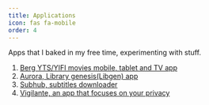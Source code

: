 ```yaml
---
title: Applications
icon: fas fa-mobile
order: 4
---
```


Apps that I baked in my free time, experimenting with stuff.

1. [Berg YTS/YIFI movies mobile, tablet and TV app](/berg)
2. [Aurora, Library genesis(Libgen) app](https://github.com/FunkyMuse/Aurora)
3. [Subhub, subtitles downloader](https://github.com/FunkyMuse/SubHub)
4. [Vigilante, an app that focuses on your privacy](https://github.com/FunkyMuse/Vigilante)
